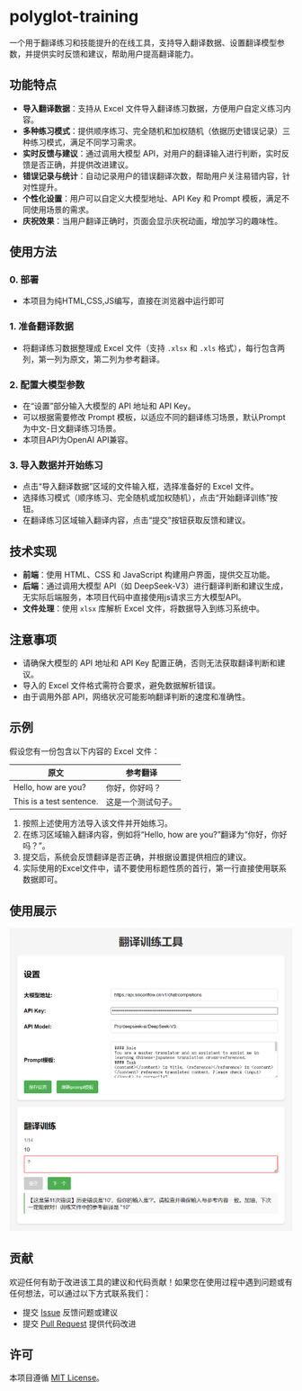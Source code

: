 # polyglot-training

一个用于翻译练习和技能提升的在线工具，支持导入翻译数据、设置翻译模型参数，并提供实时反馈和建议，帮助用户提高翻译能力。

## 功能特点

- **导入翻译数据**：支持从 Excel 文件导入翻译练习数据，方便用户自定义练习内容。
- **多种练习模式**：提供顺序练习、完全随机和加权随机（依据历史错误记录）三种练习模式，满足不同学习需求。
- **实时反馈与建议**：通过调用大模型 API，对用户的翻译输入进行判断，实时反馈是否正确，并提供改进建议。
- **错误记录与统计**：自动记录用户的错误翻译次数，帮助用户关注易错内容，针对性提升。
- **个性化设置**：用户可以自定义大模型地址、API Key 和 Prompt 模板，满足不同使用场景的需求。
- **庆祝效果**：当用户翻译正确时，页面会显示庆祝动画，增加学习的趣味性。

## 使用方法

### 0. 部署
- 本项目为纯HTML,CSS,JS编写，直接在浏览器中运行即可

### 1. 准备翻译数据
- 将翻译练习数据整理成 Excel 文件（支持 `.xlsx` 和 `.xls` 格式），每行包含两列，第一列为原文，第二列为参考翻译。

### 2. 配置大模型参数
- 在“设置”部分输入大模型的 API 地址和 API Key。
- 可以根据需要修改 Prompt 模板，以适应不同的翻译练习场景，默认Prompt为中文-日文翻译练习场景。
- 本项目API为OpenAI API兼容。

### 3. 导入数据并开始练习
- 点击“导入翻译数据”区域的文件输入框，选择准备好的 Excel 文件。
- 选择练习模式（顺序练习、完全随机或加权随机），点击“开始翻译训练”按钮。
- 在翻译练习区域输入翻译内容，点击“提交”按钮获取反馈和建议。

## 技术实现

- **前端**：使用 HTML、CSS 和 JavaScript 构建用户界面，提供交互功能。
- **后端**：通过调用大模型 API（如 DeepSeek-V3）进行翻译判断和建议生成，无实际后端服务，本项目代码中直接使用js请求三方大模型API。
- **文件处理**：使用 `xlsx` 库解析 Excel 文件，将数据导入到练习系统中。

## 注意事项

- 请确保大模型的 API 地址和 API Key 配置正确，否则无法获取翻译判断和建议。
- 导入的 Excel 文件格式需符合要求，避免数据解析错误。
- 由于调用外部 API，网络状况可能影响翻译判断的速度和准确性。

## 示例

假设您有一份包含以下内容的 Excel 文件：

| 原文                     | 参考翻译                     |
|--------------------------|-----------------------------|
| Hello, how are you?      | 你好，你好吗？                |
| This is a test sentence. | 这是一个测试句子。            |

1. 按照上述使用方法导入该文件并开始练习。
2. 在练习区域输入翻译内容，例如将“Hello, how are you?”翻译为“你好，你好吗？”。
3. 提交后，系统会反馈翻译是否正确，并根据设置提供相应的建议。
4. 实际使用的Excel文件中，请不要使用标题性质的首行，第一行直接使用联系数据即可。

## 使用展示
![使用图片](https://github.com/Chaos-woo/polyglot-training/blob/main/img.png)

## 贡献

欢迎任何有助于改进该工具的建议和代码贡献！如果您在使用过程中遇到问题或有任何想法，可以通过以下方式联系我们：

- 提交 [Issue](https://github.com/Chaos-woo/polyglot-training/issues) 反馈问题或建议
- 提交 [Pull Request](https://github.com/Chaos-woo/polyglot-training/pulls) 提供代码改进

## 许可

本项目遵循 [MIT License](LICENSE)。

